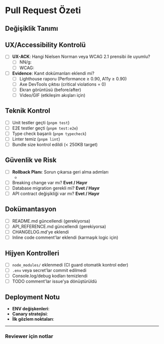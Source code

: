 # Pull Request Özeti

## Değişiklik Tanımı
<!-- PR'ın amacını kısa ve net bir şekilde açıklayın -->

## UX/Accessibility Kontrolü
- [ ] **UX-ACK**: Hangi Nielsen Norman veya WCAG 2.1 prensibi ile uyumlu?
  - [ ] NN/g: <!-- örn: Visibility of System Status, Error Prevention -->
  - [ ] WCAG: <!-- örn: 1.4.3 Contrast, 2.1.1 Keyboard -->
- [ ] **Evidence**: Kanıt dokümanları eklendi mi?
  - [ ] Lighthouse raporu (Performance ≥ 0.90, A11y ≥ 0.90)
  - [ ] Axe DevTools çıktısı (critical violations = 0)
  - [ ] Ekran görüntüsü (before/after)
  - [ ] Video/GIF (etkileşim akışları için)

## Teknik Kontrol
- [ ] Unit testler geçti (`pnpm test`)
- [ ] E2E testler geçti (`pnpm test:e2e`)
- [ ] Type check başarılı (`pnpm typecheck`)
- [ ] Linter temiz (`pnpm lint`)
- [ ] Bundle size kontrol edildi (< 250KB target)

## Güvenlik ve Risk
- [ ] **Rollback Planı**: Sorun çıkarsa geri alma adımları
  - <!-- örn: Feature flag kapanacak, ENV değişkeni eski değere dönecek -->
- [ ] Breaking change var mı? **Evet / Hayır**
- [ ] Database migration gerekli mi? **Evet / Hayır**
- [ ] API contract değişikliği var mı? **Evet / Hayır**

## Dokümantasyon
- [ ] README.md güncellendi (gerekiyorsa)
- [ ] API_REFERENCE.md güncellendi (gerekiyorsa)
- [ ] CHANGELOG.md'ye eklendi
- [ ] Inline code comment'lar eklendi (karmaşık logic için)

## Hijyen Kontrolleri
- [ ] `node_modules/` eklenmedi (CI guard otomatik kontrol eder)
- [ ] `.env` veya secret'lar commit edilmedi
- [ ] Console.log/debug kodları temizlendi
- [ ] TODO comment'lar issue'ya dönüştürüldü

## Deployment Notu
<!-- Production deployment öncesi dikkat edilmesi gerekenler -->
- **ENV değişkenleri**: <!-- örn: BINANCE_API_URL production'da set edilmeli -->
- **Canary stratejisi**: <!-- örn: %10 trafik → 24h bekle → %100 -->
- **İlk gözlem noktaları**: <!-- örn: /api/health, P95 latency, error rate -->

---

### Reviewer için notlar
<!-- Code review yapan kişiye özel bilgi, test senaryoları, manuel test adımları -->
